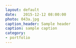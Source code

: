 ```yaml
---
layout: default
date:   2015-12-12 08:00:00
photo: 043a.jpg
caption_header: Sample header
caption: sample caption
category:
- portfolio
---
```

